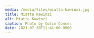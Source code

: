```yaml
---
media: /media/files/miatta-kawinzi.jpg
title: Miatta Kawinzi
alt: Miatta Kawinzi
caption: Photo by Colin Conces
date: 2021-07-30T11:41:00-0500
---
```

